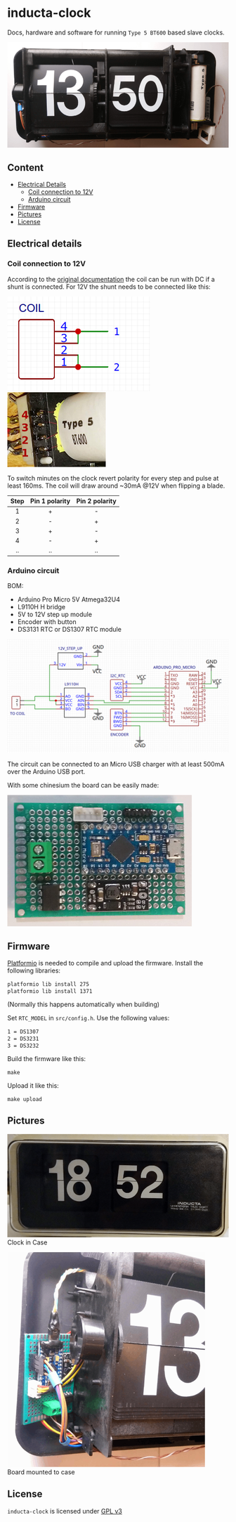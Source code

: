 # inducta-clock

Docs, hardware and software for running `Type 5 BT600` based slave clocks.

![](./doc/overview.png)


## Content

* [Electrical Details](#electrical-details)
  * [Coil connection to 12V](#coil-connection-to-12v)
  * [Arduino circuit](#arduino-circuit)
* [Firmware](#firmware)
* [Pictures](#pictures)
* [License](#license)


## Electrical details

### Coil connection to 12V

According to the [original documentation](./doc/BT630_637-operation-instructions.pdf) the coil can be run with DC if a shunt is connected. For 12V the shunt needs to be connected like this:

![](./doc/coil-connection.png)![](./doc/coil-connection-photo.png)

To switch minutes on the clock revert polarity for every step and pulse at least 160ms. The coil will draw around ~30mA @12V when flipping a blade.

|Step|Pin 1 polarity|Pin 2 polarity|
|:--:|:------------:|:------------:|
| 1  | +            | -            |
| 2  | -            | +            |
| 3  | +            | -            |
| 4  | -            | +            |
| .. | ..           | ..           |


### Arduino circuit

BOM:
* Arduino Pro Micro 5V Atmega32U4
* L9110H H bridge
* 5V to 12V step up module
* Encoder with button
* DS3131 RTC or DS1307 RTC module

![](./doc/schematics.png)

The circuit can be connected to an Micro USB charger with at least 500mA over the Arduino USB port.

With some chinesium the board can be easily made:

![](./doc/board.png)



## Firmware

[Platformio](https://platformio.org) is needed to compile and upload the firmware. Install the following libraries:

```
platformio lib install 275
platformio lib install 1371
```
(Normally this happens automatically when building)


Set `RTC_MODEL` in `src/config.h`. Use the following values:
```
1 = DS1307
2 = DS3231
3 = DS3232
```

Build the firmware like this:
```
make
```

Upload it like this:
```
make upload
```

## Pictures

![](./doc/full-clock.png)<br>
Clock in Case

![](./doc/board-in-case.png)<br>
Board mounted to case


## License

`inducta-clock` is licensed under [GPL v3](./LICENSE)

